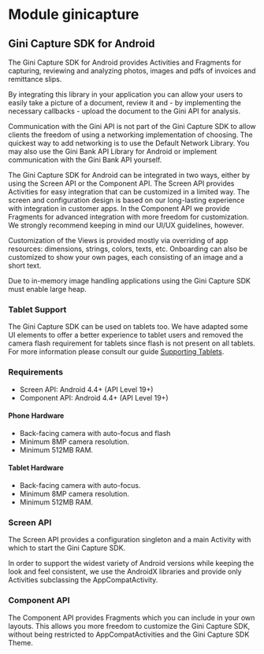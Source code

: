 # Module ginicapture

## Gini Capture SDK for Android

The Gini Capture SDK for Android provides Activities and Fragments for capturing, reviewing and analyzing photos, images and pdfs of
invoices and remittance slips.

By integrating this library in your application you can allow your users to easily take a picture of a document, review it and - by
implementing the necessary callbacks - upload the document to the Gini API for analysis.

Communication with the Gini API is not part of the Gini Capture SDK to allow clients the freedom of using a networking implementation of
choosing. The quickest way to add networking is to use the Default Network Library. You may also use the Gini Bank API Library for Android
or implement communication with the Gini Bank API yourself.

The Gini Capture SDK for Android can be integrated in two ways, either by using the Screen API or the Component API. The Screen API
provides Activities for easy integration that can be customized in a limited way. The screen and configuration design is based on our
long-lasting experience with integration in customer apps. In the Component API we provide Fragments for advanced integration with more
freedom for customization. We strongly recommend keeping in mind our UI/UX guidelines, however.

Customization of the Views is provided mostly via overriding of app resources: dimensions, strings, colors, texts, etc. Onboarding can also
be customized to show your own pages, each consisting of an image and a short text.

Due to in-memory image handling applications using the Gini Capture SDK must enable large heap.

### Tablet Support

The Gini Capture SDK can be used on tablets too. We have adapted some UI elements to offer a better experience to tablet users and
removed the camera flash requirement for tablets since flash is not present on all tablets. For more information please consult our guide
[Supporting Tablets](http://developer.gini.net/gini-capture-sdk-android/html/updating-to-2-4-0.html#tablet-support).

### Requirements

* Screen API: Android 4.4+ (API Level 19+)
* Component API: Android 4.4+ (API Level 19+)

#### Phone Hardware

* Back-facing camera with auto-focus and flash
* Minimum 8MP camera resolution.
* Minimum 512MB RAM.

#### Tablet Hardware

* Back-facing camera with auto-focus.
* Minimum 8MP camera resolution.
* Minimum 512MB RAM.

### Screen API

The Screen API provides a configuration singleton and a main Activity with which to start the Gini Capture SDK. 

In order to support the widest variety of Android versions while keeping the look and feel consistent, we use the AndroidX libraries
and provide only Activities subclassing the AppCompatActivity.

### Component API

The Component API provides Fragments which you can include in your own layouts. This allows you more freedom to customize the Gini
Capture SDK, without being restricted to AppCompatActivities and the Gini Capture SDK Theme.
